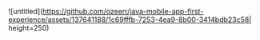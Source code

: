 ![untitled](https://github.com/ozeerr/java-mobile-app-first-experience/assets/137641188/1c69fffb-7253-4ea9-8b00-3414bdb23c58| height=250)
